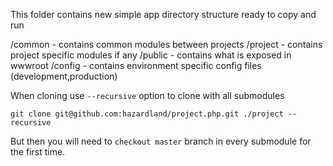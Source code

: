 This folder contains new simple app directory structure ready to copy and run

/common - contains common modules between projects
/project - contains project specific modules if any
/public - contains what is exposed in wwwroot
/config - contains environment specific config files (development,production)

When cloning use ```--recursive``` option to clone with all submodules
```
git clone git@github.com:hazardland/project.php.git ./project --recursive
```
But then you will need to ```checkout master``` branch in every submodule for the first time.